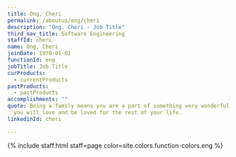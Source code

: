 ```yaml
---
title: Ong, Cheri
permalink: /aboutus/eng/cheri
description: "Ong, Cheri - Job Title"
third_nav_title: Software Engineering
staffId: cheri
name: Ong, Cheri
joinDate: 1970-01-01
functionId: eng
jobTitle: Job Title
curProducts:
  - currentProducts
pastProducts:
  - pastProducts
accomplishments: ""
quote: Being a family means you are a part of something very wonderful. It means
  you will love and be loved for the rest of your life.
linkedinId: cheri

---
```


{% include staff.html staff=page color=site.colors.function-colors.eng %}
